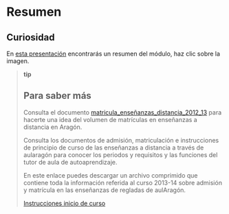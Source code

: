 
# Resumen

## Curiosidad 

En [esta presentación](http://aularagon.catedu.es/materialesaularagon2013/fepa/zips/Modulo_7/Resumen_aularagon.ppt) encontrarás un resumen del módulo, haz clic sobre la imagen.

>**tip**
>## Para saber más
>
>Consulta el documento [matricula_enseñanzas_distancia_2012_13](http://aularagon.catedu.es/materialesaularagon2013/fepa/zips/Modulo_7/6d6174726963756c615f656e7365c3b1616e7a61735f64697374616e6369615f323031325f3133.pdf) para hacerte una idea del volumen de matrículas en enseñanzas a distancia en Aragón.
>
>Consulta los documentos de admisión, matriculación e instrucciones de principio de curso de las enseñanzas a distancia a través de aularagón para conocer los periodos y requisitos y las funciones del tutor de aula de autoaprendizaje.
>
>En este enlace puedes descargar un archivo comprimido que contiene toda la información referida al curso 2013-14 sobre admisión y matrícula en las enseñanzas de regladas de aulAragón.
>
>[Instrucciones inicio de curso](http://aularagon.catedu.es/materialesaularagon2013/fepa/zips/Modulo_7/Instrucciones_inicio_curso_distancia.zip)

